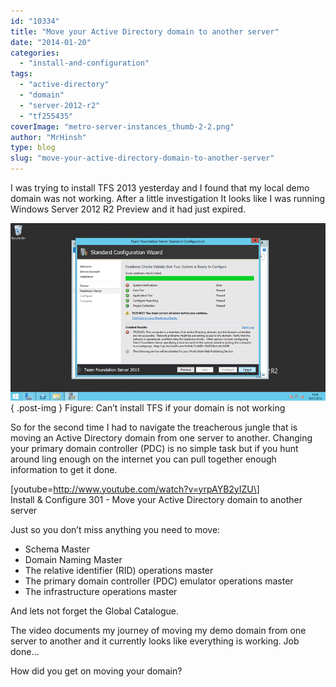 ```yaml
---
id: "10334"
title: "Move your Active Directory domain to another server"
date: "2014-01-20"
categories:
  - "install-and-configuration"
tags:
  - "active-directory"
  - "domain"
  - "server-2012-r2"
  - "tf255435"
coverImage: "metro-server-instances_thumb-2-2.png"
author: "MrHinsh"
type: blog
slug: "move-your-active-directory-domain-to-another-server"
---
```


I was trying to install TFS 2013 yesterday and I found that my local demo domain was not working. After a little investigation It looks like I was running Windows Server 2012 R2 Preview and it had just expired.

![image](images/image-1-1.png "image")  
{ .post-img }
Figure: Can’t install TFS if your domain is not working

So for the second time I had to navigate the treacherous jungle that is moving an Active Directory domain from one server to another. Changing your primary domain controller (PDC) is no simple task but if you hunt around ling enough on the internet you can pull together enough information to get it done.

\[youtube=http://www.youtube.com/watch?v=yrpAYB2yIZU\]  
Install & Configure 301 - Move your Active Directory domain to another server

Just so you don’t miss anything you need to move:

- Schema Master
- Domain Naming Master
- The relative identifier (RID) operations master
- The primary domain controller (PDC) emulator operations master
- The infrastructure operations master

And lets not forget the Global Catalogue.

The video documents my journey of moving my demo domain from one server to another and it currently looks like everything is working. Job done…

How did you get on moving your domain?

